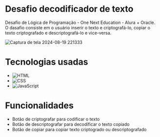 # Desafio decodificador de texto
 Desafio de Lógica de Programação - One Next Education - Alura + Oracle.
 O dasafio consiste em o usuário inserir o texto e criptografá-lo, copiar o texto criptografado e descriptografá-lo e vice-versa.

 
![Captura de tela 2024-08-19 221333](https://github.com/user-attachments/assets/a8f51843-9536-4c4a-bfe2-d95080a64a1d)


# Tecnologias usadas

* <img src="https://img.shields.io/badge/HTML-239120?style=for-the-badge&logo=html5&logoColor=white" alt="HTML">
* <img src="https://img.shields.io/badge/CSS-239120?&style=for-the-badge&logo=css3&logoColor=white" alt="CSS">
* <img src="https://img.shields.io/badge/JavaScript-F7DF1E?style=for-the-badge&logo=javascript&logoColor=black" alt="JavaScript">

# Funcionalidades

* Botão de criptografar para codificar o texto
* Botão de descriptografar para decodificar o texto copiado
* Botão de copiar para copiar texto criptogrado ou descriptografado
